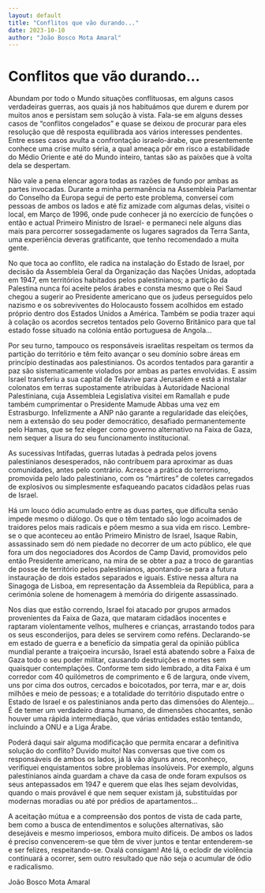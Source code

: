 ```yaml
---
layout: default
title: "Conflitos que vão durando..."
date: 2023-10-10
author: "João Bosco Mota Amaral"
---
```

# Conflitos que vão durando...

Abundam por todo o Mundo situações conflituosas, em alguns casos verdadeiras guerras, aos quais já nos habituámos que durem e durem por muitos anos e persistam sem solução à vista. Fala-se em alguns desses casos de “conflitos congelados” e quase se deixou de procurar para eles resolução que dê resposta equilibrada aos vários interesses pendentes. Entre esses casos avulta a confrontação israelo-árabe, que presentemente conhece uma crise muito séria, a qual ameaça pôr em risco a estabilidade do Médio Oriente e até do Mundo inteiro, tantas são as paixões que à volta dela se despertam.

Não vale a pena elencar agora todas as razões de fundo por ambas as partes invocadas. Durante a minha permanência na Assembleia Parlamentar do Conselho da Europa segui de perto este problema, conversei com pessoas de ambos os lados e até fiz amizade com algumas delas, visitei o local, em Março de 1996, onde pude conhecer já no exercício de funções o então e actual Primeiro Ministro de Israel- e permaneci nele alguns dias mais para percorrer sossegadamente os lugares sagrados da Terra Santa, uma experiência deveras gratificante, que tenho recomendado a muita gente.

No que toca ao conflito, ele radica na instalação do Estado de Israel, por decisão da Assembleia Geral da Organização das Nações Unidas, adoptada em 1947, em territórios habitados pelos palestinianos; a partição da Palestina nunca foi aceite pelos árabes e consta mesmo que o Rei Saud chegou a sugerir ao Presidente americano que os judeus perseguidos pelo nazismo e os sobreviventes do Holocausto fossem acolhidos em estado próprio dentro dos Estados Unidos a América. Também se podia trazer aqui à colação os acordos secretos tentados pelo Governo Britânico para que tal estado fosse situado na colónia então portuguesa de Angola...

Por seu turno, tampouco os responsáveis israelitas respeitam os termos da partição do território e têm feito avançar o seu domínio sobre áreas em princípio destinadas aos palestinianos. Os acordos tentados para garantir a paz são sistematicamente violados por ambas as partes envolvidas. E assim Israel transferiu a sua capital de Telavive para Jerusalém e está a instalar colonatos em terras supostamente atribuídas à Autoridade Nacional Palestiniana, cuja Assembleia Legislativa visitei em Ramallah e pude também cumprimentar o Presidente Mamude Abbas uma vez em Estrasburgo. Infelizmente a ANP não garante a regularidade das eleições, nem a extensão do seu poder democrático, desafiado permanentemente pelo Hamas, que se fez eleger como governo alternativo na Faixa de Gaza, nem sequer a lisura do seu funcionamento institucional.

As sucessivas Intifadas, guerras lutadas à pedrada pelos jovens palestinianos desesperados, não contribuem para aproximar as duas comunidades, antes pelo contrário. Acresce a prática do terrorismo, promovida pelo lado palestiniano, com os “mártires” de coletes carregados de explosivos ou simplesmente esfaqueando pacatos cidadãos pelas ruas de Israel.

Há um louco ódio acumulado entre as duas partes, que dificulta senão impede mesmo o diálogo. Os que o têm tentado são logo acoimados de traidores pelos mais radicais e põem mesmo a sua vida em risco. Lembre-se o que aconteceu ao então Primeiro Ministro de Israel, Isaque Rabin, assassinado sem dó nem piedade no decorrer de um acto público, ele que fora um dos negociadores dos Acordos de Camp David, promovidos pelo então Presidente americano, na mira de se obter a paz a troco de garantias de posse de território pelos palestinianos, apontando-se para a futura instauração de dois estados separados e iguais. Estive nessa altura na Sinagoga de Lisboa, em representação da Assembleia da República, para a cerimónia solene de homenagem à memória do dirigente assassinado.

Nos dias que estão correndo, Israel foi atacado por grupos armados provenientes da Faixa de Gaza, que mataram cidadãos inocentes e raptaram violentamente velhos, mulheres e crianças, arrastando todos para os seus esconderijos, para deles se servirem como reféns. Declarando-se em estado de guerra e a benefício da simpatia geral da opinião pública mundial perante a traiçoeira incursão, Israel está abatendo sobre a Faixa de Gaza todo o seu poder militar, causando destruições e mortes sem quaisquer contemplações. Conforme tem sido lembrado, a dita Faixa é um corredor com 40 quilómetros de comprimento e 6 de largura, onde vivem, uns por cima dos outros, cercados e boicotados, por terra, mar e ar, dois milhões e meio de pessoas; e a totalidade do território disputado entre o Estado de Israel e os palestinianos anda perto das dimensões do Alentejo... É de temer um verdadeiro drama humano, de dimensões chocantes, senão houver uma rápida intermediação, que várias entidades estão tentando, incluindo a ONU e a Liga Árabe.

Poderá daqui sair alguma modificação que permita encarar a definitiva solução do conflito? Duvido muito! Nas conversas que tive com os responsáveis de ambos os lados, já lá vão alguns anos, reconheço, verifiquei enquistamentos sobre problemas insolúveis. Por exemplo, alguns palestinianos ainda guardam a chave da casa de onde foram expulsos os seus antepassados em 1947 e querem que elas lhes sejam devolvidas, quando o mais provável é que nem sequer existam já, substituídas por modernas moradias ou até por prédios de apartamentos...

A aceitação mútua e a compreensão dos pontos de vista de cada parte, bem como a busca de entendimentos e soluções alternativas, são desejáveis e mesmo imperiosos, embora muito difíceis. De ambos os lados é preciso convencerem-se que têm de viver juntos e tentar entenderem-se e ser felizes, respeitando-se. Oxalá consigam! Até lá, o eclodir de violência continuará a ocorrer, sem outro resultado que não seja o acumular de ódio e radicalismo.

João Bosco Mota Amaral